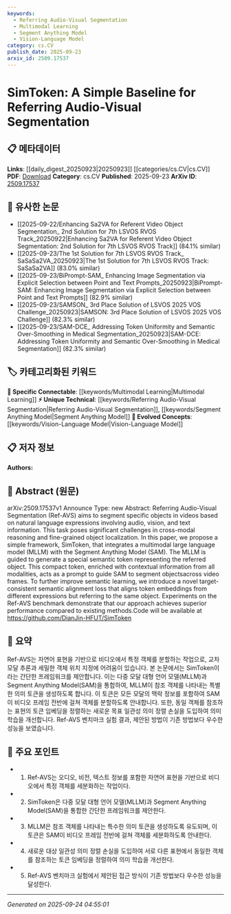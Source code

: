 ```yaml
---
keywords:
  - Referring Audio-Visual Segmentation
  - Multimodal Learning
  - Segment Anything Model
  - Vision-Language Model
category: cs.CV
publish_date: 2025-09-23
arxiv_id: 2509.17537
---
```


<!-- KEYWORD_LINKING_METADATA:
{
  "processed_timestamp": "2025-09-24T04:55:01.732909",
  "vocabulary_version": "1.0",
  "selected_keywords": [
    "Referring Audio-Visual Segmentation",
    "Multimodal Learning",
    "Segment Anything Model",
    "Vision-Language Model"
  ],
  "rejected_keywords": [],
  "similarity_scores": {
    "Referring Audio-Visual Segmentation": 0.8,
    "Multimodal Learning": 0.85,
    "Segment Anything Model": 0.78,
    "Vision-Language Model": 0.82
  },
  "extraction_method": "AI_prompt_based",
  "budget_applied": true,
  "candidates_json": {
    "candidates": [
      {
        "surface": "Referring Audio-Visual Segmentation",
        "canonical": "Referring Audio-Visual Segmentation",
        "aliases": [
          "Ref-AVS"
        ],
        "category": "unique_technical",
        "rationale": "This is the core task discussed in the paper, offering a unique intersection of audio, visual, and text modalities.",
        "novelty_score": 0.85,
        "connectivity_score": 0.65,
        "specificity_score": 0.9,
        "link_intent_score": 0.8
      },
      {
        "surface": "Multimodal Large Language Model",
        "canonical": "Multimodal Learning",
        "aliases": [
          "MLLM"
        ],
        "category": "specific_connectable",
        "rationale": "Connects to the trending concept of integrating multiple modalities in learning models.",
        "novelty_score": 0.7,
        "connectivity_score": 0.88,
        "specificity_score": 0.78,
        "link_intent_score": 0.85
      },
      {
        "surface": "Segment Anything Model",
        "canonical": "Segment Anything Model",
        "aliases": [
          "SAM"
        ],
        "category": "unique_technical",
        "rationale": "Represents a specific model used in the paper, crucial for understanding the segmentation process.",
        "novelty_score": 0.75,
        "connectivity_score": 0.6,
        "specificity_score": 0.85,
        "link_intent_score": 0.78
      },
      {
        "surface": "Vision-Language",
        "canonical": "Vision-Language Model",
        "aliases": [],
        "category": "evolved_concepts",
        "rationale": "Highlights the integration of visual and language data, a key aspect of the paper's methodology.",
        "novelty_score": 0.65,
        "connectivity_score": 0.9,
        "specificity_score": 0.8,
        "link_intent_score": 0.82
      }
    ],
    "ban_list_suggestions": [
      "cross-modal reasoning",
      "fine-grained object localization"
    ]
  },
  "decisions": [
    {
      "candidate_surface": "Referring Audio-Visual Segmentation",
      "resolved_canonical": "Referring Audio-Visual Segmentation",
      "decision": "linked",
      "scores": {
        "novelty": 0.85,
        "connectivity": 0.65,
        "specificity": 0.9,
        "link_intent": 0.8
      }
    },
    {
      "candidate_surface": "Multimodal Large Language Model",
      "resolved_canonical": "Multimodal Learning",
      "decision": "linked",
      "scores": {
        "novelty": 0.7,
        "connectivity": 0.88,
        "specificity": 0.78,
        "link_intent": 0.85
      }
    },
    {
      "candidate_surface": "Segment Anything Model",
      "resolved_canonical": "Segment Anything Model",
      "decision": "linked",
      "scores": {
        "novelty": 0.75,
        "connectivity": 0.6,
        "specificity": 0.85,
        "link_intent": 0.78
      }
    },
    {
      "candidate_surface": "Vision-Language",
      "resolved_canonical": "Vision-Language Model",
      "decision": "linked",
      "scores": {
        "novelty": 0.65,
        "connectivity": 0.9,
        "specificity": 0.8,
        "link_intent": 0.82
      }
    }
  ]
}
-->

# SimToken: A Simple Baseline for Referring Audio-Visual Segmentation

## 📋 메타데이터

**Links**: [[daily_digest_20250923|20250923]] [[categories/cs.CV|cs.CV]]
**PDF**: [Download](https://arxiv.org/pdf/2509.17537.pdf)
**Category**: cs.CV
**Published**: 2025-09-23
**ArXiv ID**: [2509.17537](https://arxiv.org/abs/2509.17537)

## 🔗 유사한 논문
- [[2025-09-22/Enhancing Sa2VA for Referent Video Object Segmentation_ 2nd Solution for 7th LSVOS RVOS Track_20250922|Enhancing Sa2VA for Referent Video Object Segmentation: 2nd Solution for 7th LSVOS RVOS Track]] (84.1% similar)
- [[2025-09-23/The 1st Solution for 7th LSVOS RVOS Track_ SaSaSa2VA_20250923|The 1st Solution for 7th LSVOS RVOS Track: SaSaSa2VA]] (83.0% similar)
- [[2025-09-23/BiPrompt-SAM_ Enhancing Image Segmentation via Explicit Selection between Point and Text Prompts_20250923|BiPrompt-SAM: Enhancing Image Segmentation via Explicit Selection between Point and Text Prompts]] (82.9% similar)
- [[2025-09-23/SAMSON_ 3rd Place Solution of LSVOS 2025 VOS Challenge_20250923|SAMSON: 3rd Place Solution of LSVOS 2025 VOS Challenge]] (82.3% similar)
- [[2025-09-23/SAM-DCE_ Addressing Token Uniformity and Semantic Over-Smoothing in Medical Segmentation_20250923|SAM-DCE: Addressing Token Uniformity and Semantic Over-Smoothing in Medical Segmentation]] (82.3% similar)

## 🏷️ 카테고리화된 키워드
**🔗 Specific Connectable**: [[keywords/Multimodal Learning|Multimodal Learning]]
**⚡ Unique Technical**: [[keywords/Referring Audio-Visual Segmentation|Referring Audio-Visual Segmentation]], [[keywords/Segment Anything Model|Segment Anything Model]]
**🚀 Evolved Concepts**: [[keywords/Vision-Language Model|Vision-Language Model]]

## 📋 저자 정보

**Authors:** 

## 📄 Abstract (원문)

arXiv:2509.17537v1 Announce Type: new 
Abstract: Referring Audio-Visual Segmentation (Ref-AVS) aims to segment specific objects in videos based on natural language expressions involving audio, vision, and text information. This task poses significant challenges in cross-modal reasoning and fine-grained object localization. In this paper, we propose a simple framework, SimToken, that integrates a multimodal large language model (MLLM) with the Segment Anything Model (SAM). The MLLM is guided to generate a special semantic token representing the referred object. This compact token, enriched with contextual information from all modalities, acts as a prompt to guide SAM to segment objectsacross video frames. To further improve semantic learning, we introduce a novel target-consistent semantic alignment loss that aligns token embeddings from different expressions but referring to the same object. Experiments on the Ref-AVS benchmark demonstrate that our approach achieves superior performance compared to existing methods.Code will be available at https://github.com/DianJin-HFUT/SimToken

## 📝 요약

Ref-AVS는 자연어 표현을 기반으로 비디오에서 특정 객체를 분할하는 작업으로, 교차 모달 추론과 세밀한 객체 위치 지정에 어려움이 있습니다. 본 논문에서는 SimToken이라는 간단한 프레임워크를 제안합니다. 이는 다중 모달 대형 언어 모델(MLLM)과 Segment Anything Model(SAM)을 통합하여, MLLM이 참조 객체를 나타내는 특별한 의미 토큰을 생성하도록 합니다. 이 토큰은 모든 모달의 맥락 정보를 포함하여 SAM이 비디오 프레임 전반에 걸쳐 객체를 분할하도록 안내합니다. 또한, 동일 객체를 참조하는 표현의 토큰 임베딩을 정렬하는 새로운 목표 일관성 의미 정렬 손실을 도입하여 의미 학습을 개선합니다. Ref-AVS 벤치마크 실험 결과, 제안된 방법이 기존 방법보다 우수한 성능을 보였습니다.

## 🎯 주요 포인트

- 1. Ref-AVS는 오디오, 비전, 텍스트 정보를 포함한 자연어 표현을 기반으로 비디오에서 특정 객체를 세분화하는 작업이다.
- 2. SimToken은 다중 모달 대형 언어 모델(MLLM)과 Segment Anything Model(SAM)을 통합한 간단한 프레임워크를 제안한다.
- 3. MLLM은 참조 객체를 나타내는 특수한 의미 토큰을 생성하도록 유도되며, 이 토큰은 SAM이 비디오 프레임 전반에 걸쳐 객체를 세분화하도록 안내한다.
- 4. 새로운 대상 일관성 의미 정렬 손실을 도입하여 서로 다른 표현에서 동일한 객체를 참조하는 토큰 임베딩을 정렬하여 의미 학습을 개선한다.
- 5. Ref-AVS 벤치마크 실험에서 제안된 접근 방식이 기존 방법보다 우수한 성능을 달성한다.


---

*Generated on 2025-09-24 04:55:01*